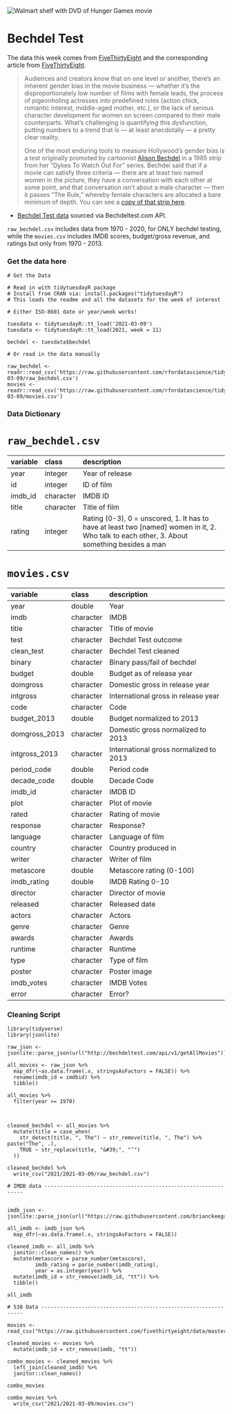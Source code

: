 ![Walmart shelf with DVD of Hunger Games movie](https://fivethirtyeight.com/wp-content/uploads/2014/04/477092007.jpg)

# Bechdel Test

The data this week comes from [FiveThirtyEight](https://github.com/fivethirtyeight/data/tree/master/bechdel) and the corresponding article from [FiveThirtyEight](https://fivethirtyeight.com/features/the-dollar-and-cents-case-against-hollywoods-exclusion-of-women/).

> Audiences and creators know that on one level or another, there’s an inherent gender bias in the movie business — whether it’s the disproportionately low number of films with female leads, the process of pigeonholing actresses into predefined roles (action chick, romantic interest, middle-aged mother, etc.), or the lack of serious character development for women on screen compared to their male counterparts. What’s challenging is quantifying this dysfunction, putting numbers to a trend that is — at least anecdotally — a pretty clear reality.
> 
> One of the most enduring tools to measure Hollywood’s gender bias is a test originally promoted by cartoonist [Alison Bechdel](http://dykestowatchoutfor.com/) in a 1985 strip from her “Dykes To Watch Out For” series. Bechdel said that if a movie can satisfy three criteria — there are at least two named women in the picture, they have a conversation with each other at some point, and that conversation isn’t about a male character — then it passes “The Rule,” whereby female characters are allocated a bare minimum of depth. You can see a [copy of that strip here](http://www.npr.org/templates/story/story.php?storyId=94202522).

* [Bechdel Test data](http://bechdeltest.com/) sourced via Bechdeltest.com API.

`raw_bechdel.csv` includes data from 1970 - 2020, for ONLY bechdel testing, while the `movies.csv` includes IMDB scores, budget/gross revenue, and ratings but only from 1970 - 2013.


### Get the data here

```{r}
# Get the Data

# Read in with tidytuesdayR package 
# Install from CRAN via: install.packages("tidytuesdayR")
# This loads the readme and all the datasets for the week of interest

# Either ISO-8601 date or year/week works!

tuesdata <- tidytuesdayR::tt_load('2021-03-09')
tuesdata <- tidytuesdayR::tt_load(2021, week = 11)

bechdel <- tuesdata$bechdel

# Or read in the data manually

raw_bechdel <- readr::read_csv('https://raw.githubusercontent.com/rfordatascience/tidytuesday/master/data/2021/2021-03-09/raw_bechdel.csv')
movies <- readr::read_csv('https://raw.githubusercontent.com/rfordatascience/tidytuesday/master/data/2021/2021-03-09/movies.csv')

```
### Data Dictionary

# `raw_bechdel.csv`

|variable |class     |description |
|:--------|:---------|:-----------|
|year     |integer   | Year of release |
|id       |integer   | ID of film |
|imdb_id  |character | IMDB ID|
|title    |character | Title of film |
|rating   |integer   | Rating (0-3), 0 = unscored, 1. It has to have at least two [named] women in it, 2. Who talk to each other, 3. About something besides a man |

# `movies.csv`

|variable      |class     |description |
|:-------------|:---------|:-----------|
|year          |double    | Year |
|imdb          |character | IMDB|
|title         |character |Title of movie |
|test          |character | Bechdel Test outcome|
|clean_test    |character | Bechdel Test cleaned |
|binary        |character | Binary pass/fail of bechdel |
|budget        |double    | Budget as of release year |
|domgross      |character | Domestic gross in release year |
|intgross      |character | International gross in release year |
|code          |character | Code |
|budget_2013   |double    | Budget normalized to 2013 |
|domgross_2013 |character | Domestic gross  normalized to 2013 |
|intgross_2013 |character | International gross normalized to 2013 |
|period_code   |double    | Period code |
|decade_code   |double    | Decade Code |
|imdb_id       |character | IMDB ID |
|plot          |character | Plot of movie |
|rated         |character | Rating of movie |
|response      |character | Response? |
|language      |character | Language of film |
|country       |character | Country produced in |
|writer        |character | Writer of film |
|metascore     |double    | Metascore rating (0-100) |
|imdb_rating   |double    | IMDB Rating 0-10|
|director      |character | Director of movie |
|released      |character | Released date |
|actors        |character | Actors |
|genre         |character | Genre |
|awards        |character | Awards |
|runtime       |character | Runtime |
|type          |character | Type of film |
|poster        |character | Poster image |
|imdb_votes    |character | IMDB Votes |
|error         |character | Error? |


### Cleaning Script

```{r}
library(tidyverse)
library(jsonlite)

raw_json <- jsonlite::parse_json(url("http://bechdeltest.com/api/v1/getAllMovies"))

all_movies <- raw_json %>% 
  map_dfr(~as.data.frame(.x, stringsAsFactors = FALSE)) %>% 
  rename(imdb_id = imdbid) %>% 
  tibble()

all_movies %>% 
  filter(year >= 1970) 



cleaned_bechdel <- all_movies %>% 
  mutate(title = case_when(
    str_detect(title, ", The") ~ str_remove(title, ", The") %>% paste("The", .),
    TRUE ~ str_replace(title, "&#39;", "’")
  ))

cleaned_bechdel %>% 
  write_csv("2021/2021-03-09/raw_bechdel.csv")

# IMDB data ---------------------------------------------------------------


imdb_json <- jsonlite::parse_json(url("https://raw.githubusercontent.com/brianckeegan/Bechdel/master/imdb_data.json"))

all_imdb <- imdb_json %>%
  map_dfr(~as.data.frame(.x, stringsAsFactors = FALSE))

cleaned_imdb <- all_imdb %>% 
  janitor::clean_names() %>% 
  mutate(metascore = parse_number(metascore),
         imdb_rating = parse_number(imdb_rating),
         year = as.integer(year)) %>% 
  mutate(imdb_id = str_remove(imdb_id, "tt")) %>% 
  tibble()

all_imdb

# 538 Data ----------------------------------------------------------------

movies <- read_csv("https://raw.githubusercontent.com/fivethirtyeight/data/master/bechdel/movies.csv")

cleaned_movies <- movies %>% 
  mutate(imdb_id = str_remove(imdb, "tt")) 

combo_movies <- cleaned_movies %>% 
  left_join(cleaned_imdb) %>% 
  janitor::clean_names() 

combo_movies

combo_movies %>% 
  write_csv("2021/2021-03-09/movies.csv")

```
